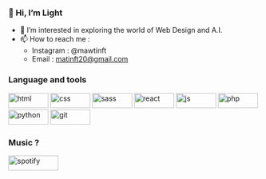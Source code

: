 ### 👋 Hi, I’m Light
- 👀 I’m interested in exploring the world of Web Design and A.I.
- 📫 How to reach me :
   - Instagram : @mawtinft
   - Email : matinft20@gmail.com
### Language and tools
<div>
   <img src="https://img.shields.io/badge/HTML5-E34F26?style=for-the-badge&logo=html5&logoColor=white" alt="html" width="80" height="30">
   <img src="https://img.shields.io/badge/CSS3-1572B6?style=for-the-badge&logo=css3&logoColor=white" alt="css" width="80" height="30">
   <img src="https://img.shields.io/badge/Sass-CC6699?style=for-the-badge&logo=sass&logoColor=white" alt="sass" width="80" height="30">
   <img src="https://img.shields.io/badge/React-20232A?style=for-the-badge&logo=react&logoColor=61DAFB" alt="react" width="80" height="30">
   <img src="https://img.shields.io/badge/JavaScript-323330?style=for-the-badge&logo=javascript&logoColor=F7DF1E" alt="js" width="80" height="30">
   <img src="https://img.shields.io/badge/PHP-777BB4?style=for-the-badge&logo=php&logoColor=white" alt="php" width="80" height="30">
   <img src="https://img.shields.io/badge/Python-FFD43B?style=for-the-badge&logo=python&logoColor=blue" alt="python" width="80" height="30">
   <img src="https://img.shields.io/badge/GIT-E44C30?style=for-the-badge&logo=git&logoColor=white" alt="git" width="80" height="30">
</div>

### Music ?
[<img src="https://img.shields.io/badge/Spotify-1ED760?&style=for-the-badge&logo=spotify&logoColor=white" alt="spotify" width="100" height="30">](https://open.spotify.com/playlist/3rmAzugyov4VI2xGLZgVFA?si=MmND9uRsTdGEo9fea-tx6w)
<!---
matinft7/matinft7 is a ✨ special ✨ repository because its `README.md` (this file) appears on your GitHub profile.
You can click the Preview link to take a look at your changes.
--->
